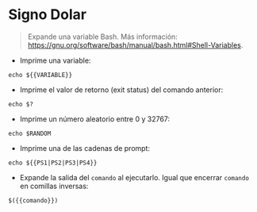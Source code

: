 # Signo Dolar 

> Expande una variable Bash.
> Más información: <https://gnu.org/software/bash/manual/bash.html#Shell-Variables>.

- Imprime una variable:

`echo ${{VARIABLE}}`

- Imprime el valor de retorno (exit status) del comando anterior:

`echo $?`

- Imprime un número aleatorio entre 0 y 32767:

`echo $RANDOM`

- Imprime una de las cadenas de prompt:

`echo ${{PS1|PS2|PS3|PS4}}`

- Expande la salida del `comando` al ejecutarlo. Igual que encerrar `comando` en comillas inversas:

`$({{comando}})`
